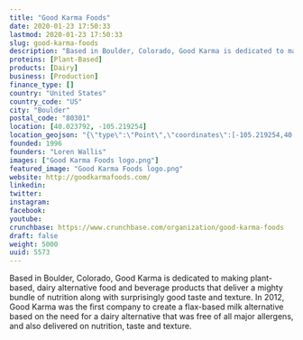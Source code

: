 ```yaml
---
title: "Good Karma Foods"
date: 2020-01-23 17:50:33
lastmod: 2020-01-23 17:50:33
slug: good-karma-foods
description: "Based in Boulder, Colorado, Good Karma is dedicated to making plant-based, dairy alternative food and beverage products that deliver a mighty bundle of nutrition along with surprisingly good taste and texture. In 2012, Good Karma was the first company to create a flax-based milk alternative based on the need for a dairy alternative that was free of all major allergens, and also delivered on nutrition, taste and texture."
proteins: [Plant-Based]
products: [Dairy]
business: [Production]
finance_type: []
country: "United States"
country_code: "US"
city: "Boulder"
postal_code: "80301"
location: [40.023792, -105.219254]
location_geojson: "{\"type\":\"Point\",\"coordinates\":[-105.219254,40.023792]}"
founded: 1996
founders: "Loren Wallis"
images: ["Good Karma Foods logo.png"]
featured_image: "Good Karma Foods logo.png"
website: http://goodkarmafoods.com/
linkedin: 
twitter: 
instagram: 
facebook: 
youtube: 
crunchbase: https://www.crunchbase.com/organization/good-karma-foods
draft: false
weight: 5000
uuid: 5573
---
```

Based in Boulder, Colorado, Good Karma is dedicated to making plant-based, dairy alternative food and beverage products that deliver a mighty bundle of nutrition along with surprisingly good taste and texture. In 2012, Good Karma was the first company to create a flax-based milk alternative based on the need for a dairy alternative that was free of all major allergens, and also delivered on nutrition, taste and texture.
